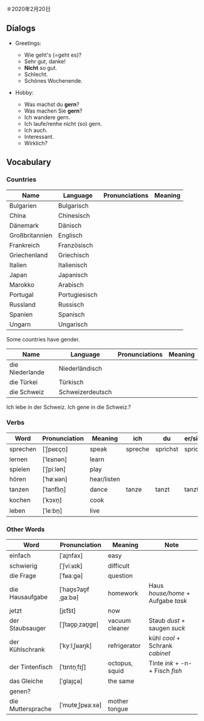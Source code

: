 ＃2020年2月20日

## Dialogs

- Greetings:
  - Wie geht's (=geht es)?
  - Sehr gut, danke!
  - **Nicht** so gut.
  - Schlecht.
  - Schönes Wochenende.

- Hobby:
  - Was machst du **gern**?
  - Was machen Sie **gern**?
  - Ich wandere gern.
  - Ich laufe/renhe nicht (so) gern.
  - Ich auch.
  - Interessant.
  - Wirklich?

## Vocabulary

### Countries

Name|Language|Pronunciations|Meaning
-|-|-|-
Bulgarien|Bulgarisch
China|Chinesisch
Dänemark|Dänisch
Großbritannien|Englisch
Frankreich|Französisch
Griechenland|Griechisch
Italien|Italienisch
Japan|Japanisch
Marokko|Arabisch
Portugal|Portugiesisch
Russland|Russisch
Spanien|Spanisch
Ungarn|Ungarisch

Some countries have gender.

Name|Language|Pronunciations|Meaning
-|-|-|-
die Niederlande|Niederländisch
die Türkei|Türkisch
die Schweiz|Schweizerdeutsch


Ich lebe in der Schweiz.
Ich gene in die Schweiz.?

### Verbs

Word|Pronunciation|Meaning|ich|du|er/sie/es|wir|ihr|sie/Sie
-|-|-|-|-|-|-|-|-
sprechen|[ˈʃpʁɛçn̩]|speak|spreche|sprichst|spricht||sprecht|
lernen|[ˈlɛʁnən]|learn
spielen|[ˈʃpiːlən]|play
hören|[ˈhøːʁən]|hear/listen
tanzen|[ˈtant͡sn̩]|dance|tanze|tanzt|tanzt
kochen|[ˈkɔxn̩]|cook
leben|[ˈleːbn̩]|live

### Other Words

Word|Pronunciation|Meaning|Note
-|-|-|-
einfach|[ˈaɪ̯nfax]|easy
schwierig|[ˈʃviːʁɪk]|difficult
die Frage|[ˈfʁaːɡə]|question
die Hausaufgabe|[ˈhaʊ̯sʔaʊ̯fˌɡaːbə]|homework|Haus *house/home* +‎ Aufgabe *task*
jetzt|[jɛt͡st]|now
der Staubsauger|[ˈʃtaʊ̯pˌzaʊ̯ɡɐ]|vacuum cleaner|Staub *dust* +‎ saugen *suck*
der Kühlschrank|[ˈkyːlˌʃʁaŋk]|refrigerator|kühl *cool* + Schrank *cabinet*
der Tintenfisch|[ˈtɪntn̩ˌfɪʃ]|octopus, squid|Tinte *ink* +‎ -n- +‎ Fisch *fish*
das Gleiche|[ˈɡlaɪ̯çə]|the same
genen?|
die Muttersprache|[ˈmʊtɐˌʃpʁaːxə]|mother tongue

<!--stackedit_data:
eyJoaXN0b3J5IjpbLTE1MTkzNjU4NjFdfQ==
-->